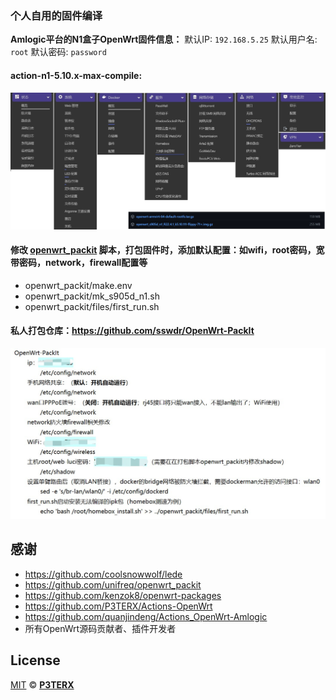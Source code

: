 ### **个人自用的固件编译**
**Amlogic平台的N1盒子OpenWrt固件信息：**
默认IP: `192.168.5.25`
默认用户名: `root`
默认密码: `password`

#### action-n1-5.10.x-max-compile:  ####
![xm1](doc/5.10-lede+kenzok8-max.jpg)

#### 修改 [openwrt_packit](https://github.com/unifreq/openwrt_packit) 脚本，打包固件时，添加默认配置：如wifi，root密码，宽带密码，network，firewall配置等 ####
- openwrt_packit/make.env
- openwrt_packit/mk_s905d_n1.sh
- openwrt_packit/files/first_run.sh
#### 私人打包仓库：https://github.com/sswdr/OpenWrt-PackIt
![xm1](doc/OpenWrt-PackIt.jpg)
 
## 感谢
- https://github.com/coolsnowwolf/lede
- https://github.com/unifreq/openwrt_packit
- https://github.com/kenzok8/openwrt-packages
- https://github.com/P3TERX/Actions-OpenWrt
- https://github.com/quanjindeng/Actions_OpenWrt-Amlogic
- 所有OpenWrt源码贡献者、插件开发者

## License
[MIT](https://github.com/P3TERX/Actions-OpenWrt/blob/main/LICENSE) © [**P3TERX**](https://p3terx.com)
